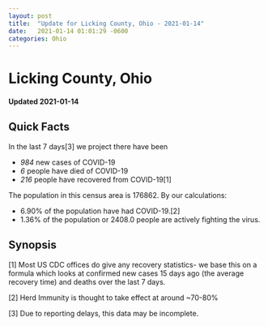```yaml
---
layout: post
title:  "Update for Licking County, Ohio - 2021-01-14"
date:   2021-01-14 01:01:29 -0600
categories: Ohio
---
```


# Licking County, Ohio
#### Updated 2021-01-14

## Quick Facts

In the last 7 days[3] we project there have been
- *984* new cases of COVID-19
- *6* people have died of COVID-19
- *216* people have recovered from COVID-19[1]

The population in this census area is 176862. By our calculations:
- 6.90% of the population have had COVID-19.[2]
- 1.36% of the population or 2408.0 people are actively fighting the virus.

## Synopsis




[1] Most US CDC offices do give any recovery statistics- we base this on a formula which looks at confirmed new cases
15 days ago (the average recovery time) and deaths over the last 7 days.

[2] Herd Immunity is thought to take effect at around ~70-80%

[3] Due to reporting delays, this data may be incomplete.
 
    